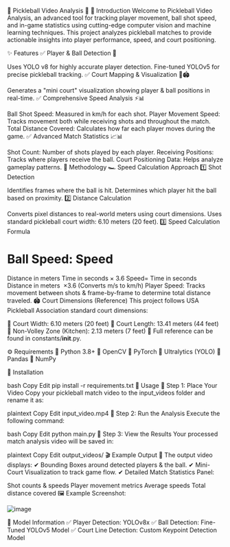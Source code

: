 🏓 Pickleball Video Analysis 🎥
📌 Introduction
Welcome to Pickleball Video Analysis, an advanced tool for tracking player movement, ball shot speed, and in-game statistics using cutting-edge computer vision and machine learning techniques. This project analyzes pickleball matches to provide actionable insights into player performance, speed, and court positioning.

✨ Features
✅ Player & Ball Detection 🎯

Uses YOLO v8 for highly accurate player detection.
Fine-tuned YOLOv5 for precise pickleball tracking.
✅ Court Mapping & Visualization 🎾🏟️

Generates a "mini court" visualization showing player & ball positions in real-time.
✅ Comprehensive Speed Analysis ⚡📊

Ball Shot Speed: Measured in km/h for each shot.
Player Movement Speed: Tracks movement both while receiving shots and throughout the match.
Total Distance Covered: Calculates how far each player moves during the game.
✅ Advanced Match Statistics 📈📊

Shot Count: Number of shots played by each player.
Receiving Positions: Tracks where players receive the ball.
Court Positioning Data: Helps analyze gameplay patterns.
🔬 Methodology
🏎️ Speed Calculation Approach
1️⃣ Shot Detection

Identifies frames where the ball is hit.
Determines which player hit the ball based on proximity.
2️⃣ Distance Calculation

Converts pixel distances to real-world meters using court dimensions.
Uses standard pickleball court width: 6.10 meters (20 feet).
3️⃣ Speed Calculation Formula

Ball Speed:
Speed
=
Distance in meters
Time in seconds
×
3.6
Speed= 
Time in seconds
Distance in meters
​
 ×3.6
(Converts m/s to km/h)
Player Speed:
Tracks movement between shots & frame-by-frame to determine total distance traveled.
🏟️ Court Dimensions (Reference)
This project follows USA Pickleball Association standard court dimensions:

📌 Court Width: 6.10 meters (20 feet)
📌 Court Length: 13.41 meters (44 feet)
📌 Non-Volley Zone (Kitchen): 2.13 meters (7 feet)
📌 Full reference can be found in constants/__init__.py.

⚙️ Requirements
📌 Python 3.8+
📌 OpenCV
📌 PyTorch
📌 Ultralytics (YOLO)
📌 Pandas
📌 NumPy

🔧 Installation

bash
Copy
Edit
pip install -r requirements.txt
🚀 Usage
🔹 Step 1: Place Your Video
Copy your pickleball match video to the input_videos folder and rename it as:

plaintext
Copy
Edit
input_video.mp4
🔹 Step 2: Run the Analysis
Execute the following command:

bash
Copy
Edit
python main.py
🔹 Step 3: View the Results
Your processed match analysis video will be saved in:

plaintext
Copy
Edit
output_videos/
🎬 Example Output
🔹 The output video displays:
✔ Bounding Boxes around detected players & the ball.
✔ Mini-Court Visualization to track game flow.
✔ Detailed Match Statistics Panel:

Shot counts & speeds
Player movement metrics
Average speeds
Total distance covered
🖼️ Example Screenshot:

![image](https://github.com/user-attachments/assets/84674af7-6ee6-48e7-8176-d06df6d7bb8b)



🧠 Model Information
✅ Player Detection: YOLOv8x
✅ Ball Detection: Fine-Tuned YOLOv5 Model
✅ Court Line Detection: Custom Keypoint Detection Model
